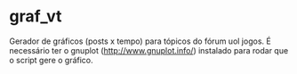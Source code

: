 graf_vt
=======

Gerador de gráficos (posts x tempo) para tópicos do fórum uol jogos.
É necessário ter o gnuplot (http://www.gnuplot.info/) instalado para rodar que o script gere o gráfico.
